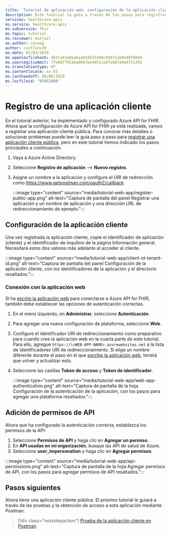 ```yaml
---
title: 'Tutorial de aplicación web: configuración de la aplicación cliente'
description: Este tutorial le guía a través de los pasos para registrar una aplicación pública con el fin de preparar la implementación de una aplicación web
services: healthcare-apis
ms.service: healthcare-apis
ms.subservice: fhir
ms.topic: tutorial
ms.reviewer: matjazl
ms.author: cavoeg
author: caitlinv39
ms.date: 01/03/2020
ms.openlocfilehash: 483ca63abbabaabd3b25446c9267a1b0540f60dd
ms.sourcegitcommit: 7fe8df79526a0067be4651ce6fa96fa9d4f21355
ms.translationtype: HT
ms.contentlocale: es-ES
ms.lasthandoff: 08/06/2020
ms.locfileid: "87852980"
---
```

# <a name="client-application-registration"></a>Registro de una aplicación cliente
En el tutorial anterior, ha implementado y configurado Azure API for FHIR. Ahora que la configuración de Azure API for FHIR ya está realizada, vamos a registrar una aplicación cliente pública. Para conocer más detalles o solucionar problemas puede leer la guía paso a paso para [registrar una aplicación cliente pública](register-public-azure-ad-client-app.md), pero en este tutorial hemos indicado los pasos principales a continuación.

1. Vaya a Azure Active Directory.
1. Seleccione **Registro de aplicación** --> **Nuevo registro**.
1. Asigne un nombre a la aplicación y configure el URI de redirección como https://www.getpostman.com/oauth2/callback

   :::image type="content" source="media/tutorial-web-app/register-public-app.png" alt-text="Captura de pantalla del panel Registrar una aplicación y un nombre de aplicación y una dirección URL de redireccionamiento de ejemplo.":::

## <a name="client-application-settings"></a>Configuración de la aplicación cliente

Una vez registrada la aplicación cliente, copie el identificador de aplicación (cliente) y el identificador de inquilino de la página Información general. Necesitará estos dos valores más adelante al acceder al cliente.

:::image type="content" source="media/tutorial-web-app/client-id-tenant-id.png" alt-text="Captura de pantalla del panel Configuración de la aplicación cliente, con los identificadores de la aplicación y el directorio resaltados.":::

### <a name="connect-with-web-app"></a>Conexión con la aplicación web

Si ha [escrito la aplicación web](tutorial-web-app-write-web-app.md) para conectarse a Azure API for FHIR, también debe establecer las opciones de autenticación correctas. 

1. En el menú izquierdo, en **Administrar**, seleccione **Autenticación**. 

1. Para agregar una nueva configuración de plataforma, seleccione **Web**.

1. Configure el identificador URI de redireccionamiento como preparativo para cuando cree la aplicación web en la cuarta parte de este tutorial. Para ello, agregue `https://\<WEB-APP-NAME>.azurewebsites.net` a la lista de identificadores URI de redireccionamiento. Si elige un nombre diferente durante el paso en el que [escribe la aplicación web](tutorial-web-app-write-web-app.md), tendrá que volver y actualizar esto.

1. Seleccione las casillas **Token de acceso** y **Token de identificador**.

   :::image type="content" source="media/tutorial-web-app/web-app-authentication.png" alt-text="Captura de pantalla de la hoja Configuración de la autenticación de la aplicación, con los pasos para agregar una plataforma resaltados.":::

## <a name="add-api-permissions"></a>Adición de permisos de API

Ahora que ha configurado la autenticación correcta, establezca los permisos de la API:

1. Seleccione **Permisos de API** y haga clic en **Agregar un permiso**.
1. En **API usadas en mi organización**, busque las API de salud de Azure.
1. Seleccione **user_impersonation** y haga clic en **Agregar permisos**.

:::image type="content" source="media/tutorial-web-app/api-permissions.png" alt-text="Captura de pantalla de la hoja Agregar permisos de API, con los pasos para agregar permisos de API resaltados.":::

## <a name="next-steps"></a>Pasos siguientes
Ahora tiene una aplicación cliente pública. El próximo tutorial le guiará a través de las pruebas y la obtención de acceso a esta aplicación mediante Postman.

>[!div class="nextstepaction"]
>[Prueba de la aplicación cliente en Postman](tutorial-web-app-test-postman.md)
